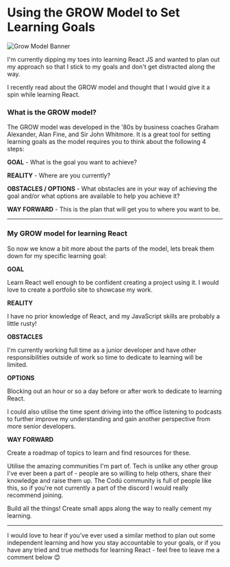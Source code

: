 # Using the GROW Model to Set Learning Goals

![Grow Model Banner](https://github.com/codu-code/codu/assets/92253071/f08f5acf-b703-447b-bbfa-fd69731acddf)


I'm currently dipping my toes into learning React JS and wanted to plan out my approach so that I stick to my goals and don't get distracted along the way.

I recently read about the GROW model and thought that I would give it a spin while learning React.


### What is the GROW model?

The GROW model was developed in the '80s by business coaches Graham Alexander, Alan Fine, and Sir John Whitmore. It is a great tool for setting learning goals as the model requires you to think about the following 4 steps:

**GOAL** - What is the goal you want to achieve?

**REALITY** - Where are you currently?

**OBSTACLES / OPTIONS** - What obstacles are in your way of achieving the goal and/or what options are available to help you achieve it?

**WAY FORWARD** - This is the plan that will get you to where you want to be.

___

### My GROW model for learning React

So now we know a bit more about the parts of the model, lets break them down for my specific learning goal:

**GOAL**

Learn React well enough to be confident creating a project using it. I would love to create a portfolio site to showcase my work.

**REALITY**

I have no prior knowledge of React, and my JavaScript skills are probably a little rusty!

**OBSTACLES**

I'm currently working full time as a junior developer and have other responsibilities outside of work so time to dedicate to learning will be limited. 

**OPTIONS**

Blocking out an hour or so a day before or after work to dedicate to learning React. 

I could also utilise the time spent driving into the office listening to podcasts to further improve my understanding and gain another perspective from more senior developers.

**WAY FORWARD**

Create a roadmap of topics to learn and find resources for these.

Utilise the amazing communities I'm part of. Tech is unlike any other group I've ever been a part of - people are so willing to help others, share their knowledge and raise them up. The Codú community is full of people like this, so if you're not currently a part of the discord I would really recommend joining.

Build all the things! Create small apps along the way to really cement my learning.

___

I would love to hear if you've ever used a similar method to plan out some independent learning and how you stay accountable to your goals, or if you have any tried and true methods for learning React - feel free to leave me a comment below 😊